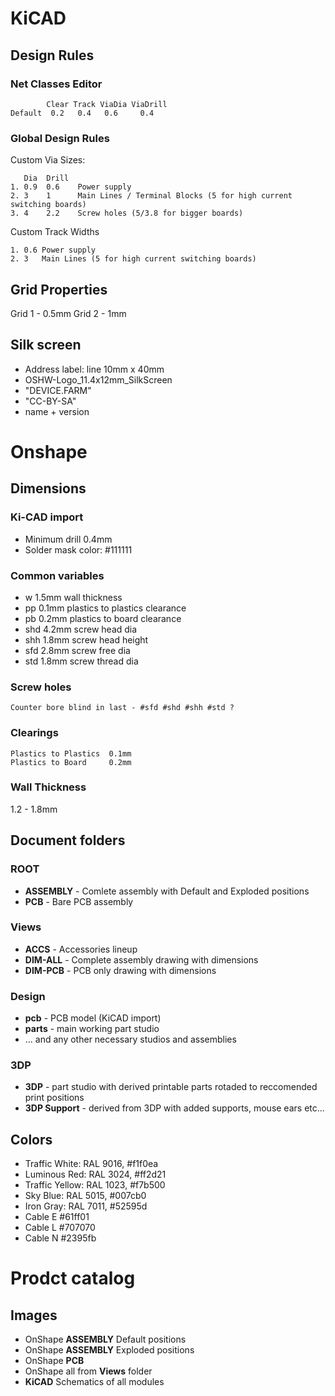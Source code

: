 # KiCAD 

## Design Rules

### Net Classes Editor

~~~
        Clear Track ViaDia ViaDrill
Default  0.2   0.4   0.6     0.4
~~~

### Global Design Rules

Custom Via Sizes:

~~~
   Dia  Drill
1. 0.9  0.6    Power supply
2. 3    1      Main Lines / Terminal Blocks (5 for high current switching boards)
3. 4    2.2    Screw holes (5/3.8 for bigger boards)
~~~

Custom Track Widths

~~~
1. 0.6 Power supply
2. 3   Main Lines (5 for high current switching boards)
~~~

## Grid Properties

Grid 1 - 0.5mm
Grid 2 - 1mm

## Silk screen

* Address label: line 10mm x 40mm
* OSHW-Logo_11.4x12mm_SilkScreen
* "DEVICE.FARM"  
* "CC-BY-SA"
* name + version

# Onshape

## Dimensions

### Ki-CAD import

* Minimum drill 0.4mm
* Solder mask color: #111111

### Common variables

* w 1.5mm wall thickness
* pp 0.1mm plastics to plastics clearance
* pb 0.2mm plastics to board clearance
* shd 4.2mm screw head dia
* shh 1.8mm screw head height
* sfd 2.8mm screw free dia
* std 1.8mm screw thread dia

### Screw holes
~~~
Counter bore blind in last - #sfd #shd #shh #std ?
~~~

### Clearings
~~~
Plastics to Plastics  0.1mm 
Plastics to Board     0.2mm
~~~

### Wall Thickness
1.2 - 1.8mm

## Document folders

### ROOT
* __ASSEMBLY__ - Comlete assembly with Default and Exploded positions
* __PCB__ - Bare PCB assembly


### Views
* __ACCS__ - Accessories lineup
* __DIM-ALL__ - Complete assembly drawing with dimensions
* __DIM-PCB__ - PCB only drawing with dimensions

### Design

* __pcb__ - PCB model (KiCAD import)
* __parts__ - main working part studio
* ... and any other necessary studios and assemblies

### 3DP
* __3DP__ - part studio with derived printable parts rotaded to reccomended print positions
* __3DP Support__ - derived from 3DP with added supports, mouse ears etc...

## Colors
* Traffic White: RAL 9016, #f1f0ea
* Luminous Red: RAL 3024, #ff2d21
* Traffic Yellow: RAL 1023, #f7b500
* Sky Blue: RAL 5015, #007cb0
* Iron Gray: RAL 7011, #52595d
* Cable E #61ff01
* Cable L #707070
* Cable N #2395fb

# Prodct catalog

## Images

* OnShape __ASSEMBLY__ Default positions
* OnShape __ASSEMBLY__ Exploded positions
* OnShape __PCB__
* OnShape all from __Views__ folder
* __KiCAD__ Schematics of all modules